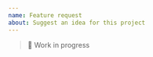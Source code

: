 ```yaml
---
name: Feature request
about: Suggest an idea for this project
---
```


> :construction: Work in progress

